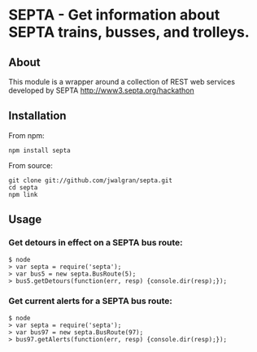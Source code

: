 # SEPTA - Get information about SEPTA trains, busses, and trolleys.

## About

This module is a wrapper around a collection of REST web services developed by
SEPTA http://www3.septa.org/hackathon

## Installation

From npm:

    npm install septa

From source:

    git clone git://github.com/jwalgran/septa.git 
    cd septa
    npm link

## Usage

### Get detours in effect on a SEPTA bus route:

    $ node
    > var septa = require('septa');
    > var bus5 = new septa.BusRoute(5);
    > bus5.getDetours(function(err, resp) {console.dir(resp);});

### Get current alerts for a SEPTA bus route:

    $ node
    > var septa = require('septa');
    > var bus97 = new septa.BusRoute(97);
    > bus97.getAlerts(function(err, resp) {console.dir(resp);});
